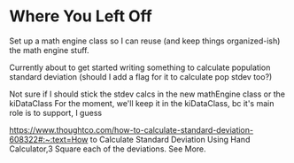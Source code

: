 # Where You Left Off

Set up a math engine class so I can reuse (and keep things organized-ish) the math engine stuff.

Currently about to get started writing something to calculate population standard deviation (should I add a flag for it to calculate pop stdev too?)

Not sure if I should stick the stdev calcs in the new mathEngine class or the kiDataClass
  For the moment, we'll keep it in the kiDataClass, bc it's main role is to support, I guess

  <https://www.thoughtco.com/how-to-calculate-standard-deviation-608322#:~:text=How> to Calculate Standard Deviation Using Hand Calculator,3 Square each of the deviations. See More.
